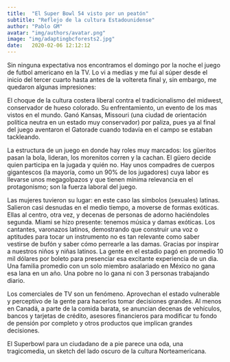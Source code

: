 ```yaml
---
title:  "El Super Bowl 54 visto por un peatón"
subtitle: "Reflejo de la cultura Estadounidense"
author: "Pablo GM"
avatar: "img/authors/avatar.png"
image: "img/adaptingbcforests2.jpg"
date:   2020-02-06 12:12:12
---
```


Sin ninguna expectativa nos encontramos el domingo por la noche el juego de futbol americano en la TV. Lo vi a medias y me fui al súper desde el inicio del tercer cuarto hasta antes de la voltereta final y, sin embargo, me quedaron algunas impresiones:

El choque de la cultura costera liberal contra el tradicionalismo del midwest, conservador de hueso colorado. Su enfrentamiento, un evento de los mas vistos en el mundo. Ganó Kansas, Missouri (una ciudad de orientación política neutra en un estado muy conservador) por paliza, pues ya al final del juego aventaron el Gatorade cuando todavía en el campo se estaban tackleando.

La estructura de un juego en donde hay roles muy marcados: los güeritos pasan la bola, lideran, los morenitos corren y la cachan. El güero decide quien participa en la jugada y quién no. Hay unos compadres de cuerpos gigantescos (la mayoría, como un 90% de los jugadores) cuya labor es llevarse unos megagolpazos y que tienen mínima relevancia en el protagonismo; son la fuerza laboral del juego.

Las mujeres tuvieron su lugar: en este caso las símbolos (sexuales) latinas. Salieron casi desnudas en el medio tiempo, a moverse de formas exóticas. Ellas al centro, otra vez, y decenas de personas de adorno haciéndoles segunda. Miami se hizo presente: tenemos música y damas exóticas. Los cantantes, varonazos latinos, demostrando que  construir una voz o aptitudes para tocar un instrumento no es tan relevante como saber vestirse de bufón y saber cómo perrearle a las damas. Gracias por inspirar a nuestros niños y niñas latinos.
La gente en el estadio pagó en promedio 10 mil dólares por boleto para presenciar esa excitante experiencia de un dia. Una familia promedio con un solo miembro asalariado en México no gana esa lana en un año. Una pobre no lo gana ni con 3 personas trabajando diario.

Los comerciales de TV son un fenómeno. Aprovechan el estado vulnerable y perceptivo de la gente para hacerlos tomar decisiones grandes. Al menos en Canadá, a parte de la comida barata, se anuncian decenas de vehículos, bancos y tarjetas de crédito, asesores financieros para modificar tu fondo de pensión por completo y otros productos que implican grandes decisiones.

El Superbowl para un ciudadano de a pie parece una oda, una tragicomedia, un sketch del lado oscuro de la cultura Norteamericana.

